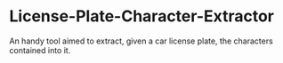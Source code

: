 # License-Plate-Character-Extractor
An handy tool aimed to extract, given a car license plate, the characters contained into it.
